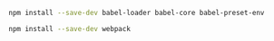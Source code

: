
```bash
npm install --save-dev babel-loader babel-core babel-preset-env
```

```bash
npm install --save-dev webpack
```
